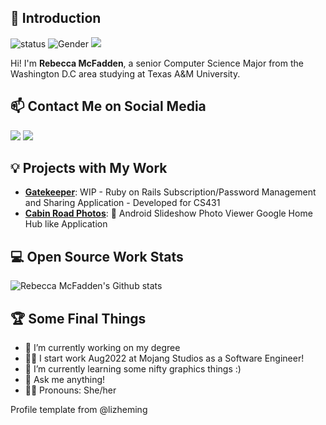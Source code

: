 ## 👋 Introduction

![status](https://img.shields.io/badge/status-up-brightgreen) ![Gender](https://img.shields.io/badge/gender-%F0%9F%91%A9-lightgrey) ![](https://visitor-badge.glitch.me/badge?page_id=github.com/rebeccamcfadden) 

Hi! I'm **Rebecca McFadden**, a senior Computer Science Major from the Washington D.C area studying at Texas A&M University. 

## 📫 Contact Me on Social Media

[![](https://img.shields.io/badge/LinkedIn-Rebecca%20McFadden-informational)](https://www.linkedin.com/in/rebecca-m-601936135/) [![](https://img.shields.io/badge/Email-rmcfadden%40tamu.edu-lightgrey)](mailto:rmcfadden@tamu.edu)

## 💡 Projects with My Work

- [**Gatekeeper**](https://github.com/gatekeeper-tamu/gatekeeper): WIP - Ruby on Rails Subscription/Password Management and Sharing Application - Developed for CS431
- [**Cabin Road Photos**](https://github.com/tamuseanmiller/Cabin-Road-Photos): 🌲 Android Slideshow Photo Viewer Google Home Hub like Application
 
## 💻 Open Source Work Stats


![Rebecca McFadden's Github stats](https://github-readme-stats.vercel.app/api?username=rebeccamcfadden&show_icons=true)

## :trophy: Some Final Things

- 🔭 I’m currently working on my degree
- 👩‍💼 I start work Aug2022 at Mojang Studios as a Software Engineer!
- 🌱 I’m currently learning some nifty graphics things :)
- 💬 Ask me anything!
- 👩‍💻 Pronouns: She/her

Profile template from @lizheming
